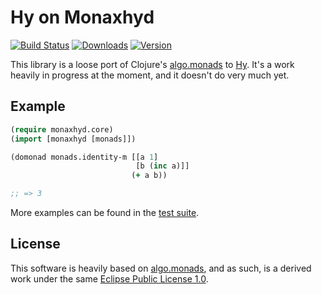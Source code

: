 Hy on Monaxhyd
==============

[![Build Status](https://travis-ci.org/algernon/monaxhyd.png?branch=master)](https://travis-ci.org/algernon/monaxhyd)
[![Downloads](https://img.shields.io/pypi/dm/monaxhyd.svg)](https://crate.io/packages/monaxhyd)
[![Version](https://img.shields.io/pypi/v/monaxhyd.svg)](https://crate.io/packages/monaxhyd)

This library is a loose port of Clojure's [algo.monads][clj:monads] to
[Hy][hylang]. It's a work heavily in progress at the moment, and it
doesn't do very much yet.

 [clj:monads]: https://github.com/clojure/algo.monads
 [hylang]: http://hylang.org/

Example
-------

```clojure
(require monaxhyd.core)
(import [monaxhyd [monads]])

(domonad monads.identity-m [[a 1]
                            [b (inc a)]]
                           (+ a b))

;; => 3
```

More examples can be found in the [test suite][t:generic].

 [t:generic]: https://github.com/algernon/monaxhyd/blob/master/tests/

License
-------

This software is heavily based on [algo.monads][clj:monads], and as
such, is a derived work under the same
[Eclipse Public License 1.0][epl].

 [epl]: http://opensource.org/licenses/eclipse-1.0.php
